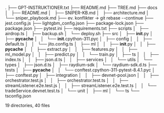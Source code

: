 .
├── GPT-INSTRUKTIONER.txt
├── README.md
├── TREE.md
├── docs
│   ├── README.md
│   ├── SNIPER-KB.md
│   ├── architecture.md
│   └── sniper_playbook.md
├── ev. konflikter → git rebase --continue
├── jest.config.js
├── lightgbm_config.json
├── package-lock.json
├── package.json
├── pytest.ini
├── requirements.txt
├── scripts
│   ├── airdrop.ts
│   ├── backup.sh
│   └── deploy.sh
├── src
│   ├── __init__.py
│   ├── __pycache__
│   │   └── __init__.cpython-311.pyc
│   ├── config
│   │   ├── default.ts
│   │   └── jito.config.ts
│   ├── ml
│   │   ├── __init__.py
│   │   ├── __pycache__
│   │   ├── extract.py
│   │   ├── features.py
│   │   ├── ml_model.py
│   │   ├── predict.py
│   │   └── train.py
│   ├── ts
│   │   ├── index.ts
│   │   ├── json.d.ts
│   │   ├── services
│   │   └── utils
│   └── types
│       ├── json.d.ts
│       ├── raydium-sdk
│       └── raydium-sdk.d.ts
├── tests
│   ├── __pycache__
│   │   └── conftest.cpython-311-pytest-8.4.1.pyc
│   ├── conftest.py
│   ├── integration
│   │   ├── devnet-pool.json
│   │   ├── orchestrator.test.js
│   │   ├── orchestrator.test.ts
│   │   ├── streamListener.e2e.test.js
│   │   ├── streamListener.e2e.test.ts
│   │   └── tradeService.devnet.test.ts
│   └── unit
│       ├── ml
│       └── ts
└── tsconfig.json

19 directories, 40 files
